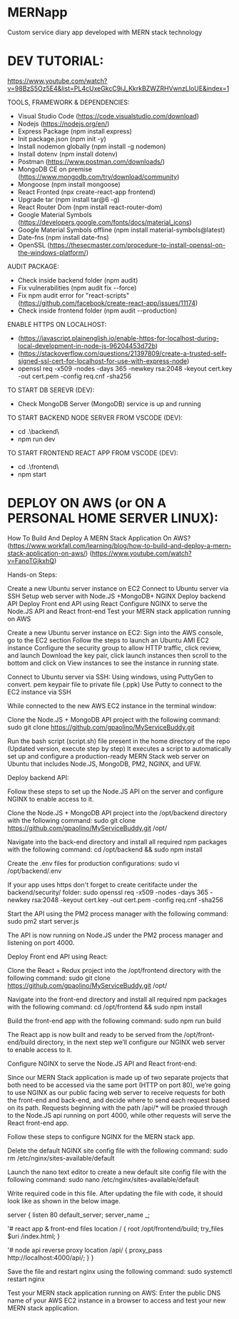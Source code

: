 # MERNapp
Custom service diary app developed with MERN stack technology


# DEV TUTORIAL:
https://www.youtube.com/watch?v=98BzS5Oz5E4&list=PL4cUxeGkcC9iJ_KkrkBZWZRHVwnzLIoUE&index=1

TOOLS, FRAMEWORK & DEPENDENCIES:
- Visual Studio Code (https://code.visualstudio.com/download)
- Nodejs (https://nodejs.org/en/)
- Express Package (npm install express)
- Init package.json (npm init -y)
- Install nodemon globally (npm install -g nodemon)
- Install dotenv (npm install dotenv)
- Postman (https://www.postman.com/downloads/)
- MongoDB CE on premise (https://www.mongodb.com/try/download/community)
- Mongoose (npm install mongoose)
- React Fronted (npx create-react-app frontend)
- Upgrade tar (npm install tar@6 -g)
- React Router Dom (npm install react-router-dom)
- Google Material Symbols (https://developers.google.com/fonts/docs/material_icons)
- Google Material Symbols offline (npm install material-symbols@latest)
- Date-fns (npm install date-fns)
- OpenSSL (https://thesecmaster.com/procedure-to-install-openssl-on-the-windows-platform/)

AUDIT PACKAGE:
- Check inside backend folder (npm audit)
- Fix vulnerabilities (npm audit fix --force)
- Fix npm audit error for "react-scripts" (https://github.com/facebook/create-react-app/issues/11174)
- Check inside frontend folder (npm audit --production)

ENABLE HTTPS ON LOCALHOST:
- (https://javascript.plainenglish.io/enable-https-for-localhost-during-local-development-in-node-js-96204453d72b)
- (https://stackoverflow.com/questions/21397809/create-a-trusted-self-signed-ssl-cert-for-localhost-for-use-with-express-node)
- openssl req -x509 -nodes -days 365 -newkey rsa:2048 -keyout cert.key -out cert.pem -config req.cnf -sha256

TO START DB SEREVR (DEV):
- Check MongoDB Server (MongoDB) service is up and running

TO START BACKEND NODE SERVER FROM VSCODE (DEV):
- cd .\backend\
- npm run dev

TO START FRONTEND REACT APP FROM VSCODE (DEV):
- cd .\frontend\
- npm start


# DEPLOY ON AWS (or ON A PERSONAL HOME SERVER LINUX):
How To Build And Deploy A MERN Stack Application On AWS?
(https://www.workfall.com/learning/blog/how-to-build-and-deploy-a-mern-stack-application-on-aws/)
(https://www.youtube.com/watch?v=FanoTGjkxhQ)

Hands-on
Steps:

Create a new Ubuntu server instance on EC2
Connect to Ubuntu server via SSH
Setup web server with Node.JS +MongoDB+ NGINX 
Deploy backend API
Deploy Front end API using React 
Configure NGINX to serve the Node.JS API and React front-end
Test your MERN stack application running on AWS


Create a new Ubuntu server instance on EC2:
Sign into the AWS console, go to the EC2 section
Follow the steps to launch an Ubuntu AMI EC2 instance
Configure the security group to allow HTTP traffic, click review, and launch
Download the key pair, click launch instances then scroll to the bottom and click on View instances to see the instance in running state. 


Connect to Ubuntu server via SSH:
Using windows, using PuttyGen to convert. pem keypair file to private file (.ppk)
Use Putty to connect to the EC2 instance via SSH


While connected to the new AWS EC2 instance in the terminal window:

Clone the Node.JS + MongoDB API project with the following command: 
sudo git clone https://github.com/gpaolino/MyServiceBuddy.git

Run the bash script (script.sh) file present in the home directory of the repo (Updated version, execute step by step)
It executes a script to automatically set up and configure a production-ready MERN Stack web server on Ubuntu that includes Node.JS, MongoDB, PM2, NGINX, and UFW.


Deploy backend API:

Follow these steps to set up the Node.JS API on the server and configure NGINX to enable access to it.

Clone the Node.JS + MongoDB API project into the /opt/backend directory with the following command:
sudo git clone https://github.com/gpaolino/MyServiceBuddy.git /opt/

Navigate into the back-end directory and install all required npm packages with the following command:
cd /opt/backend && sudo npm install

Create the .env files for production configurations:
sudo vi /opt/backend/.env

If your app uses https don't forget to create ceritifacte under the backend/security/ folder:
sudo openssl req -x509 -nodes -days 365 -newkey rsa:2048 -keyout cert.key -out cert.pem -config req.cnf -sha256

Start the API using the PM2 process manager with the following command:
sudo pm2 start server.js

The API is now running on Node.JS under the PM2 process manager and listening on port 4000.


Deploy Front end API using React:

Clone the React + Redux project into the /opt/frontend directory with the following command:
sudo git clone https://github.com/gpaolino/MyServiceBuddy.git /opt/

Navigate into the front-end directory and install all required npm packages with the following command:
cd /opt/frontend && sudo npm install

Build the front-end app with the following command:
sudo npm run build

The React app is now built and ready to be served from the /opt/front-end/build directory, in the next step we’ll configure our NGINX web server to enable access to it.


Configure NGINX to serve the Node.JS API and React front-end:

Since our MERN Stack application is made up of two separate projects that both need to be accessed via the same port (HTTP on port 80), we’re going to use NGINX as our public facing web server to receive requests for both the front-end and back-end, and decide where to send each request based on its path. Requests beginning with the path /api/* will be proxied through to the Node.JS api running on port 4000, while other requests will serve the React front-end app.

Follow these steps to configure NGINX for the MERN stack app.

Delete the default NGINX site config file with the following command:
sudo rm /etc/nginx/sites-available/default

Launch the nano text editor to create a new default site config file with the following command:
sudo nano /etc/nginx/sites-available/default

Write required code in this file. After updating the file with code, it should look like as shown in the below image.

server {
  listen 80 default_server;
  server_name _;
  
  '# react app & front-end files
  location / {
    root /opt/frontend/build;
	try_files $uri /index.html;
  }
  
  '# node api reverse proxy
  location /api/ {
    proxy_pass http://localhost:4000/api/;
  }
}

Save the file and restart nginx using the following command:
sudo systemctl restart nginx


Test your MERN stack application running on AWS:
Enter the public DNS name of your AWS EC2 instance in a browser to access and test your new MERN stack application.
